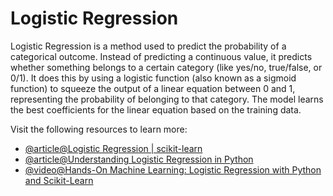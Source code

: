 # Logistic Regression

Logistic Regression is a method used to predict the probability of a categorical outcome. Instead of predicting a continuous value, it predicts whether something belongs to a certain category (like yes/no, true/false, or 0/1). It does this by using a logistic function (also known as a sigmoid function) to squeeze the output of a linear equation between 0 and 1, representing the probability of belonging to that category. The model learns the best coefficients for the linear equation based on the training data.

Visit the following resources to learn more:

- [@article@Logistic Regression | scikit-learn](https://scikit-learn.org/stable/modules/generated/sklearn.linear_model.LogisticRegression.html)
- [@article@Understanding Logistic Regression in Python](https://www.datacamp.com/tutorial/understanding-logistic-regression-python)
- [@video@Hands-On Machine Learning: Logistic Regression with Python and Scikit-Learn](https://m.youtube.com/watch?v=aL21Y-u0SRs&pp=0gcJCfwAo7VqN5tD)